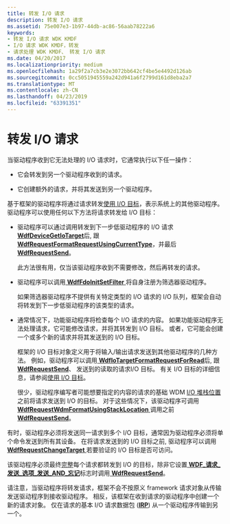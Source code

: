 ```yaml
---
title: 转发 I/O 请求
description: 转发 I/O 请求
ms.assetid: 75e007e3-1b97-44db-ac86-56aab78222a6
keywords:
- 转发 I/O 请求 WDK KMDF
- I/O 请求 WDK KMDF，转发
- 请求处理 WDK KMDF、 转发 I/O 请求
ms.date: 04/20/2017
ms.localizationpriority: medium
ms.openlocfilehash: 1a29f2a7cb3e2e3072bb642cf4be5e4492d126ab
ms.sourcegitcommit: 0cc5051945559a242d941a6f2799d161d8eba2a7
ms.translationtype: MT
ms.contentlocale: zh-CN
ms.lasthandoff: 04/23/2019
ms.locfileid: "63391351"
---
```

# <a name="forwarding-io-requests"></a>转发 I/O 请求





当驱动程序收到它无法处理的 I/O 请求时，它通常执行以下任一操作：

-   它会转发到另一个驱动程序收到的请求。

-   它创建额外的请求，并将其发送到另一个驱动程序。

基于框架的驱动程序将通过请求转发[使用 I/O 目标](using-i-o-targets.md)，表示系统上的其他驱动程序。 驱动程序可以使用任何以下方法将请求转发给 I/O 目标：

-   驱动程序可以通过调用转发到下一步低驱动程序的 I/O 请求[ **WdfDeviceGetIoTarget**](https://msdn.microsoft.com/library/windows/hardware/ff546017)后, 跟[ **WdfRequestFormatRequestUsingCurrentType**](https://msdn.microsoft.com/library/windows/hardware/ff549955)，并最后[ **WdfRequestSend**](https://msdn.microsoft.com/library/windows/hardware/ff550027)。

    此方法很有用，仅当该驱动程序收到不需要修改，然后再转发的请求。

-   驱动程序可以调用[ **WdfFdoInitSetFilter** ](https://msdn.microsoft.com/library/windows/hardware/ff547273)将自身注册为筛选器驱动程序。

    如果筛选器驱动程序不提供有关特定类型的 I/O 请求的 I/O 队列，框架会自动将转发到下一步低驱动程序的该类型的请求。

-   通常情况下，功能驱动程序将检查每个 I/O 请求的内容。 如果功能驱动程序无法处理请求，它可能修改请求，并将其转发到 I/O 目标。 或者，它可能会创建一个或多个新的请求并将其发送到的 I/O 目标。

    框架的 I/O 目标对象定义用于将输入/输出请求发送到其他驱动程序的几种方法。 例如，驱动程序可以调用[ **WdfIoTargetFormatRequestForRead**](https://msdn.microsoft.com/library/windows/hardware/ff548612)后, 跟[ **WdfRequestSend**](https://msdn.microsoft.com/library/windows/hardware/ff550027)、 发送到的读取的请求I/O 目标。 有关 I/O 目标的详细信息，请参阅[使用 I/O 目标](using-i-o-targets.md)。

    很少，驱动程序编写者可能想要指定的内容的请求的基础 WDM [I/O 堆栈位置](https://msdn.microsoft.com/library/windows/hardware/ff551821)之前将请求发送到 I/O 的目标。 对于这些情况下，该驱动程序可调用[ **WdfRequestWdmFormatUsingStackLocation** ](https://msdn.microsoft.com/library/windows/hardware/ff550036)调用之前[ **WdfRequestSend**](https://msdn.microsoft.com/library/windows/hardware/ff550027)。

有时，驱动程序必须将发送同一请求到多个 I/O 目标，通常因为驱动程序必须将单个命令发送到所有其设备。 在将请求发送到的 I/O 目标之前, 驱动程序可以调用[ **WdfRequestChangeTarget** ](https://msdn.microsoft.com/library/windows/hardware/ff549943)若要验证的 I/O 目标是否可访问。

该驱动程序必须最终[完整](completing-i-o-requests.md)每个请求都转发到 I/O 的目标，除非它设置[ **WDF\_请求\_发送\_选项\_发送\_AND\_忘记**](https://msdn.microsoft.com/library/windows/hardware/ff552493)标志时调用[ **WdfRequestSend**](https://msdn.microsoft.com/library/windows/hardware/ff550027)。

请注意，当驱动程序将转发请求，框架不会不按原义 framework 请求对象从传输发送驱动程序到接收驱动程序。 相反，该框架在收到请求的驱动程序中创建一个新的请求对象。 仅在请求的基本 I/O 请求数据包 ([**IRP**](https://msdn.microsoft.com/library/windows/hardware/ff550694)) 从一个驱动程序传输到另一个。

 

 






